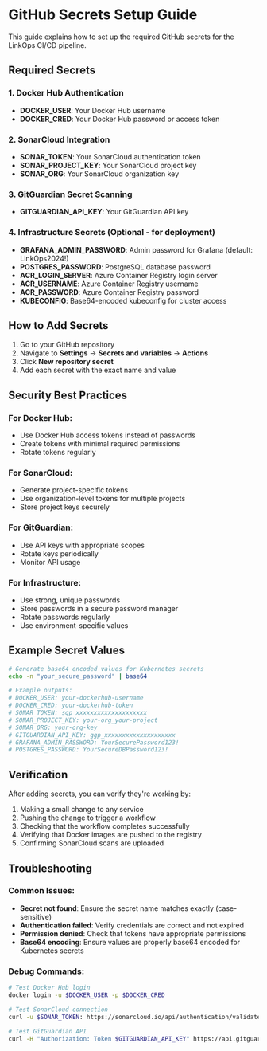 # GitHub Secrets Setup Guide

This guide explains how to set up the required GitHub secrets for the LinkOps CI/CD pipeline.

## Required Secrets

### 1. Docker Hub Authentication
- **DOCKER_USER**: Your Docker Hub username
- **DOCKER_CRED**: Your Docker Hub password or access token

### 2. SonarCloud Integration
- **SONAR_TOKEN**: Your SonarCloud authentication token
- **SONAR_PROJECT_KEY**: Your SonarCloud project key
- **SONAR_ORG**: Your SonarCloud organization key

### 3. GitGuardian Secret Scanning
- **GITGUARDIAN_API_KEY**: Your GitGuardian API key

### 4. Infrastructure Secrets (Optional - for deployment)
- **GRAFANA_ADMIN_PASSWORD**: Admin password for Grafana (default: LinkOps2024!)
- **POSTGRES_PASSWORD**: PostgreSQL database password
- **ACR_LOGIN_SERVER**: Azure Container Registry login server
- **ACR_USERNAME**: Azure Container Registry username
- **ACR_PASSWORD**: Azure Container Registry password
- **KUBECONFIG**: Base64-encoded kubeconfig for cluster access

## How to Add Secrets

1. Go to your GitHub repository
2. Navigate to **Settings** → **Secrets and variables** → **Actions**
3. Click **New repository secret**
4. Add each secret with the exact name and value

## Security Best Practices

### For Docker Hub:
- Use Docker Hub access tokens instead of passwords
- Create tokens with minimal required permissions
- Rotate tokens regularly

### For SonarCloud:
- Generate project-specific tokens
- Use organization-level tokens for multiple projects
- Store project keys securely

### For GitGuardian:
- Use API keys with appropriate scopes
- Rotate keys periodically
- Monitor API usage

### For Infrastructure:
- Use strong, unique passwords
- Store passwords in a secure password manager
- Rotate passwords regularly
- Use environment-specific values

## Example Secret Values

```bash
# Generate base64 encoded values for Kubernetes secrets
echo -n "your_secure_password" | base64

# Example outputs:
# DOCKER_USER: your-dockerhub-username
# DOCKER_CRED: your-dockerhub-token
# SONAR_TOKEN: sqp_xxxxxxxxxxxxxxxxxxxx
# SONAR_PROJECT_KEY: your-org_your-project
# SONAR_ORG: your-org-key
# GITGUARDIAN_API_KEY: ggp_xxxxxxxxxxxxxxxxxxxx
# GRAFANA_ADMIN_PASSWORD: YourSecurePassword123!
# POSTGRES_PASSWORD: YourSecureDBPassword123!
```

## Verification

After adding secrets, you can verify they're working by:

1. Making a small change to any service
2. Pushing the change to trigger a workflow
3. Checking that the workflow completes successfully
4. Verifying that Docker images are pushed to the registry
5. Confirming SonarCloud scans are uploaded

## Troubleshooting

### Common Issues:
- **Secret not found**: Ensure the secret name matches exactly (case-sensitive)
- **Authentication failed**: Verify credentials are correct and not expired
- **Permission denied**: Check that tokens have appropriate permissions
- **Base64 encoding**: Ensure values are properly base64 encoded for Kubernetes secrets

### Debug Commands:
```bash
# Test Docker Hub login
docker login -u $DOCKER_USER -p $DOCKER_CRED

# Test SonarCloud connection
curl -u $SONAR_TOKEN: https://sonarcloud.io/api/authentication/validate

# Test GitGuardian API
curl -H "Authorization: Token $GITGUARDIAN_API_KEY" https://api.gitguardian.com/v1/health
``` 